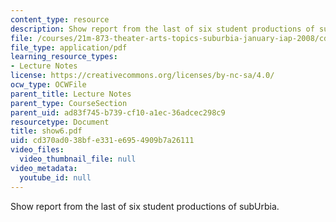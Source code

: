 ```yaml
---
content_type: resource
description: Show report from the last of six student productions of subUrbia.
file: /courses/21m-873-theater-arts-topics-suburbia-january-iap-2008/cd370ad038bfe331e6954909b7a26111_show6.pdf
file_type: application/pdf
learning_resource_types:
- Lecture Notes
license: https://creativecommons.org/licenses/by-nc-sa/4.0/
ocw_type: OCWFile
parent_title: Lecture Notes
parent_type: CourseSection
parent_uid: ad83f745-b739-cf10-a1ec-36adcec298c9
resourcetype: Document
title: show6.pdf
uid: cd370ad0-38bf-e331-e695-4909b7a26111
video_files:
  video_thumbnail_file: null
video_metadata:
  youtube_id: null
---
```

Show report from the last of six student productions of subUrbia.